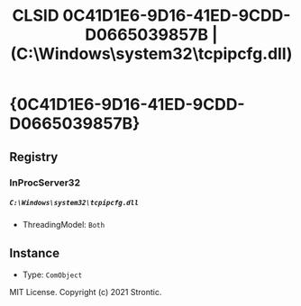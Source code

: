 ﻿---
title: "CLSID 0C41D1E6-9D16-41ED-9CDD-D0665039857B | (C:\\Windows\\system32\\tcpipcfg.dll)"
excerpt: What is COM-Object CLSID 0C41D1E6-9D16-41ED-9CDD-D0665039857B?
---

# {0C41D1E6-9D16-41ED-9CDD-D0665039857B}


## Registry


### InProcServer32

##### `C:\Windows\system32\tcpipcfg.dll`
* ThreadingModel: `Both`

## Instance

* Type: `ComObject`

MIT License. Copyright (c) 2021 Strontic.


